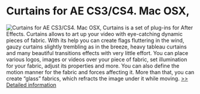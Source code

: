 # Curtains for AE CS3/CS4. Mac OSX,
![Curtains for AE CS3/CS4. Mac OSX,](https://mycommerce.akamaized.net/api/pimages/P300139822/BIG/300139822.PNG)
Curtains is a set of plug-ins for After Effects. Curtains allows to art up your video with eye-catching dynamic pieces of fabric. With its help you can create flags fluttering in the wind, gauzy curtains slightly trembling as in the breeze, heavy tableau curtains and many beautiful transitions effects with very little effort. You can place various logos, images or videos over your piece of fabric, set illumination for your fabric, adjust its properties and more. You can also define the motion manner for the fabric and forces affecting it. More than that, you can create “glass” fabrics, which refracts the image under it while moving.
[>> Detailed information](https://secure.shareit.com/shareit/product.html?productid=300139822&affiliateid=200057808)
